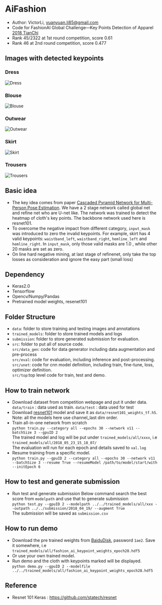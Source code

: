 # AiFashion

- Author: VictorLi, yuanyuan.li85@gmail.com
- Code for  FashionAI Global Challenge—Key Points Detection of Apparel
[2018 TianChi](https://tianchi.aliyun.com/competition/introduction.htm?spm=5176.100068.5678.1.4ccc289bCzDJXu&raceId=231648&_lang=en_US)
- Rank 45/2322 at 1st round competition, score 0.61
- Rank 46 at 2nd round competition, score 0.477

## Images with detected keypoints
### Dress
![Dress](./images/dress.jpg)
### Blouse
![Blouse](./images/blouse.jpg)
### Outwear
![Outwear](./images/outwear.jpg)
### Skirt
![Skirt](./images/skirt.jpg)
### Trousers
![Trousers](./images/trousers.jpg)


## Basic idea
- The key idea comes from paper [Cascaded Pyramid Network for Multi-Person Pose Estimation](https://arxiv.org/abs/1711.07319). We have a 2 stage network called global net and refine net who are U-net like. The network was trained to detect the heatmap of cloth's key points. The backbone network used here is resnet101.  
- To overcome the negative impact from different category, `input_mask` was introduced to zero the invalid keypoints. For example, skirt has 4 valid keypoints: `waistband_left`, `waistband_right`, `hemline_left` and `hemline_right`. In `input_mask`, only those valid masks are 1.0 , while other 20 masks are set as zero.
- On line hard negative mining, at last stage of refinenet, only take the top losses as consideration and ignore the easy part (small loss)

## Dependency
- Keras2.0
- Tensorflow
- Opencv/Numpy/Pandas
- Pretrained model weights, resenet101

## Folder Structure
- `data`: folder to store training and testing images and annotations
- `trained_models`: folder to store trained models and logs
- `submission`: folder to store generated submission for evaluation.
- `src`: folder to put all of source code.  
`src/data_gen`: code for data generator including data augmentation and pre-process  
`src/eval`: code for evaluation, including inference and post-processing.  
`src/unet`: code for cnn model definition, including train, fine-tune, loss, optimizer definition.  
`src/top`:top level code for train, test and demo.   

## How to train network  
- Download dataset from competition webpage and put it under data.  
  `data/train` : data used as train. `data/test` : data used for test  
- Download [resnet101](https://gist.github.com/flyyufelix/65018873f8cb2bbe95f429c474aa1294) model and save it as `data/resnet101_weights_tf.h5`.   
Note: all the models here use channel_last dim order.
- Train all-in-one network from scratch  
`python train.py --category all --epochs 30 --network v11 --batchSize 3 --gpuID 2`  
The trained model and log will be put under `trained_models/all/xxxx`, i.e `trained_models/all/2018_05_23_15_18_07/`  
The evaluation  will run for each epoch and details saved to `val.log`
- Resume training from a specific model.  
`python train.py --gpuID 2 --category all --epochs 30 --network v11 --batchSize 3 --resume True --resumeModel /path/to/model/start/with --initEpoch 6`

## How to test and generate submission
- Run test and generate submission
Below command search the best score from `modelpath` and use that to generate submission  
`python test.py --gpuID 2 --modelpath ../../trained_models/all/xxx --outpath ../../submission/2018_04_19/ --augment True`  
The submission will be saved as `submission.csv`

## How to run demo
- Download the pre trained weights from [BaiduDisk](https://pan.baidu.com/s/1t7fB5wnRfW1Vny0gw7xUDQ), password `1ae2`. Save it somewhere, i.e `trained_models/all/fashion_ai_keypoint_weights_epoch28.hdf5`
- Or use your own trained model.
- Run demo and the cloth with keypoints marked will be displayed.   
`python demo.py --gpuID 2 --modelfile ../../trained_models/all/fashion_ai_keypoint_weights_epoch28.hdf5`

## Reference
- Resnet 101 Keras : https://github.com/statech/resnet
